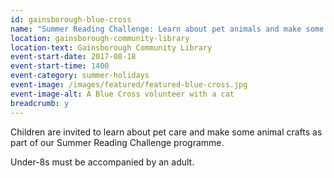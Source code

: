 ```yaml
---
id: gainsborough-blue-cross
name: "Summer Reading Challenge: Learn about pet animals and make some animal crafts with the Blue Cross"
location: gainsborough-community-library
location-text: Gainsborough Community Library
event-start-date: 2017-08-18
event-start-time: 1400
event-category: summer-holidays
event-image: /images/featured/featured-blue-cross.jpg
event-image-alt: A Blue Cross volunteer with a cat
breadcrumb: y
---
```


Children are invited to learn about pet care and make some animal crafts as part of our Summer Reading Challenge programme.

Under-8s must be accompanied by an adult.
